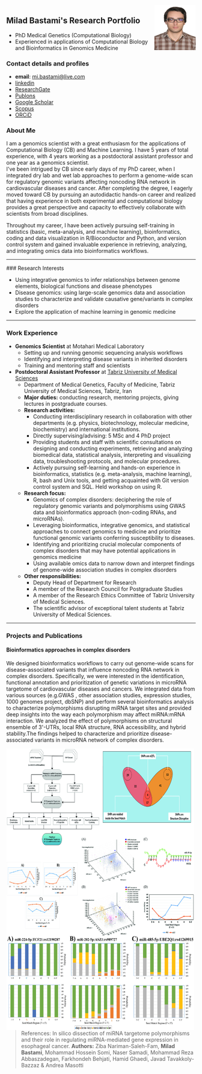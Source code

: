 <img align="Right" width="110" height="120" margin-right = '0' margin-left = '20' src="./Figures/Milad_Bastami.jpg">

## Milad Bastami's Research Portfolio

- PhD Medical Genetics (Computational Biology)
- Experienced in applications of Computational Biology and Bioinformatics in Genomics Medicine

### Contact details and profiles

- **email**: mi.bastami@live.com
- [linkedin](https://www.linkedin.com/in/milad-bastami/)
- [ResearchGate](https://www.researchgate.net/profile/Milad-Bastami-2)
- [Publons](https://publons.com/researcher/1428182/milad-bastami/)
- [Google Scholar](https://scholar.google.com/citations?user=qzfFHyUAAAAJ&hl=en)
- [Scopus](https://www.scopus.com/authid/detail.uri?authorId=55643811800)
- [ORCiD](https://orcid.org/0000-0002-7686-4505)

### About Me

I am a genomics scientist with a great enthusiasm for the applications of Computational Biology (CB) and Machine Learning. I have 5 years of total experience, with 4 years working as a postdoctoral assistant professor and one year as a genomics scientist.  
I've been intrigued by CB since early days of my PhD career, when I integrated dry lab and wet lab approaches to perform a genome-wide scan for regulatory genomic variants affecting noncoding RNA network in cardiovascular diseases and cancer. After completing the degree, I eagerly moved toward CB by pursuing an autodidactic hands-on career and realized that having experience in both experimental and computational biology provides a great perspective and capacity to effectively collaborate with scientists from broad disciplines.

Throughout my career, I have been actively pursuing self-training in statistics (basic, meta-analysis, and machine learning), bioinformatics, coding and data visualization in R/Bioconductor and Python, and version control system and gained invaluable experience in retrieving, analyzing, and integrating omics data into bioinformatics workflows.
<hr>
### Research Interests

- Using integrative genomics to infer relationships between genome elements, biological functions and disease phenotypes
- Disease genomics: using large-scale genomics data and association studies to characterize and validate causative gene/variants in complex disorders
- Explore the application of machine learning in genomic medicine

<hr>

### Work Experience

- **Genomics Scientist** at Motahari Medical Laboratory
  - Setting up and running genomic sequencing analysis workflows
  - Identifying and interpreting disease variants in inherited disorders
  - Training and mentoring staff and scientists
- __Postdoctoral Assistant Professor__ at [Tabriz University of Medical Sciences](https://www.linkedin.com/school/tabriz-university-of-medical-sciences/)
  - Department of Medical Genetics, Faculty of Medicine, Tabriz University of Medical Sciences, Tabriz, Iran
  - **Major duties:** conducting research, mentoring projects, giving lectures in postgraduate courses.
  - __Research activities:__
    - Conducting interdisciplinary research in collaboration with other departments (e.g. physics, biotechnology, molecular medicine, biochemistry) and international institutions.
    - Directly supervising/advising: 5 MSc and 4 PhD project
    - Providing students and staff with scientific consultations on designing and conducting experiments, retrieving and analyzing biomedical data, statistical analysis, interpreting and visualizing data, troubleshooting protocols, and molecular procedures.
    - Actively pursuing self-learning and hands-on experience in bioinformatics, statistics (e.g. meta-analysis, machine learning), R, bash and Unix tools, and getting acquainted with Git version control system and SQL. Held workshop on using R.
  - __Research focus:__
    - Genomics of complex disorders: deciphering the role of regulatory genomic variants and polymorphisms using GWAS data and bioinformatics approach (non-coding RNAs, and microRNAs).
    - Leveraging bioinformatics, integrative genomics, and statistical approaches to connect genomics to medicine and prioritize functional genomic variants conferring susceptibility to diseases.
    - Identifying and prioritizing crucial molecular components of complex disorders that may have potential applications in genomics medicine
    - Using available omics data to narrow down and interpret findings of genome-wide association studies in complex disorders
  - __Other responsibilities:__
    - Deputy Head of Department for Research
    - A member of the Research Council for Postgraduate Studies
    - A member of the Research Ethics Committee of Tabriz University of Medical Sciences.
    - The scientific advisor of exceptional talent students at Tabriz University of Medical Sciences.

<hr>

### Projects and Publications

#### Bioinformatics approaches in complex disorders
We designed bioinformatics workflows to carry out genome-wide scans for disease-associated variants that influence noncoding RNA network in complex disorders. Specifically, we were interested in the identification, functional annotation and prioritization of genetic variations in microRNA targetome of cardiovascular diseases and cancers. We integrated data from various sources (e.g.GWAS , other association studies, expression studies, 1000 genomes project, dbSNP) and perform several bioinformatics analysis to characterize polymorphisms disrupting miRNA target sites and provided deep insights into the way each polymorphism may affect miRNA:mRNA interaction. We analyzed the effect of polymorphisms on structural ensemble of 3'-UTRs, local RNA structure, RNA accessibility, and hybrid stability.The findings helped to characterize and prioritize disease-associated variants in microRNA network of complex disorders.

<img align="center" text-align = 'bottom' width="500" height="500" margin-left = 'auto' margin-right = 'auto' src="./Figures/Figure1.jpg">

<img align="left" width="500" height="250" margin-right = '5' margin-left = '10' src="./Figures/Figure2.jpg" style = "text-align:bottom;">

>References:
In silico dissection of miRNA targetome polymorphisms and their role in regulating miRNA-mediated gene expression in esophageal cancer.
**Authors:** Ziba Nariman-Saleh-Fam, **Milad Bastami**, Mohammad Hossein Somi, Naser Samadi, Mohammad Reza Abbaszadegan, Farkhondeh Behjati, Hamid Ghaedi, Javad Tavakkoly-Bazzaz & Andrea Masotti